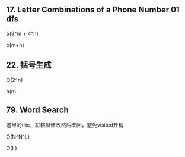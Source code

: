 ## 17. Letter Combinations of a Phone Number 01 dfs

o(3^m + 4^n)

o(m+n)


## 22. 括号生成

O(2^n)

o(n)

## 79. Word Search

这里的tric，将棋盘修改然后改回，避免visited开销

O(N^N^L)

O(L)

